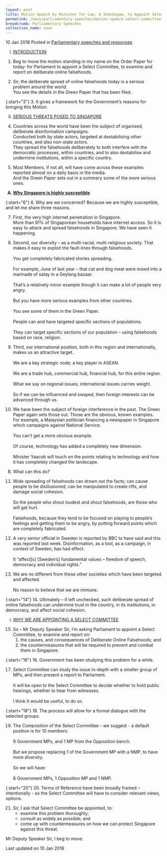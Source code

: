 ```yaml
---
layout: post
title: Motion Speech by Minister for Law, K Shanmugam, to Appoint Select Committee on Deliberate Online Falsehoods
permalink: /news/parliamentary-speeches/motion-speech-select-committee-deliberate-falsehoods
breadcrumb: Parliamentary Speeches
collection_name: news
---
```


10 Jan 2018 Posted in [Parliamentary speeches and responses](/news/parliamentary-speeches)
 
<ol style="list-style-type: upper-roman">
<li><u>INTRODUCTION</u></li>
</ol>

1. Beg to move the motion standing in my name on the Order Paper for today: for Parliament to appoint a Select Committee, to examine and report on deliberate online falsehoods.

 

<ol start="2">
<li>Sir, the deliberate spread of online falsehoods today is a serious problem around the world.
</li>
You see the details in the Green Paper that has been filed.
</ol>

 
{:start="3"}
3. It gives a framework for the Government’s reasons for bringing this Motion.

<ol start="2" style="list-style-type: upper-roman">
<li><u>SERIOUS THREATS POSED TO SINGAPORE</u></li>
</ol>


<ol start="4">
<li>  Countries across the world have been the subject of organised, deliberate disinformation campaigns.
<br>
Conducted both by state actors, targeted at destabilising other countries, and also non-state actors.
<br>
They spread the falsehoods deliberately to both interfere with the democratic processes, within countries, and to also destabilise and undermine institutions, within a specific country.
</li>
</ol>

<ol start="5">
<li>Most Members, if not all, will have come across these examples reported almost on a daily basis in the media.
<br>
And the Green Paper sets out in a summary some of the more serious ones. 
</li>

</ol>


<ol style="list-style-type: upper-alpha; font-weight:bold;">
<li><u>  Why Singapore is highly susceptible</u></li>
</ol>

{:start="6"}
6. Why are we concerned? Because we are highly susceptible, and let me share three reasons.

<ol start="7">
<li> First, the very high internet penetration in Singapore.
</li>
More than 91% of Singaporean households have internet access.
So it is easy to attack and spread falsehoods in Singapore.  We have seen it happening.
</ol>

<ol start="8">
<li> Second, our diversity – as a multi-racial, multi-religious society. That makes it easy to exploit the fault-lines through falsehoods.
<br> 
<br> 
You get completely fabricated stories spreading.
<br>
<br>
For example, June of last year – that cat and dog meat were mixed into a marinade of satay in a Geylang bazaar.
<br>
<br>
That’s a relatively minor example though it can make a lot of people very angry.
<br>
<br>
But you have more serious examples from other countries.
<br>
<br>
You see some of them in the Green Paper.
<br>
<br>
People can and have targeted specific sections of populations.
<br>
<br> 
They can target specific sections of our population – using falsehoods based on race, religion.
</li>
</ol>

<ol start="9">
<li>Third, our international position, both in this region and internationally, makes us an attractive target.
<br>
<br>
We are a key strategic node; a key player in ASEAN.
<br>
<br>
We are a trade hub, commercial hub, financial hub, for this entire region.
<br>
<br>
What we say on regional issues, international issues carries weight.
<br>
<br>
So if we can be influenced and swayed, then foreign interests can be advanced through us.
</li>
</ol>

<ol start="10">
<li>  We have been the subject of foreign interference in the past. The Green Paper again sets those out. Those are the obvious, known examples.
<br>
For example, a Malaysian politician financing a newspaper in Singapore which campaigns against National Service.
<br>
<br>
You can’t get a more obvious example.
<br>
<br>
Of course, technology has added a completely new dimension.  
<br>
<br> 
Minister Yaacob will touch on the points relating to technology and how it has completely changed the landscape.
</li>
</ol>

<ol start="2" style="list-style-type: upper-alpha">
<li>What can this do?</li>
</ol>

<ol start="11">
<li>   Wide spreading of falsehoods can drown out the facts; can cause people to be disillusioned; can be manipulated to create rifts, and damage social cohesion.
<br>
<br> 
So the people who shout loudest and shout falsehoods, are those who will get hurt.
<br>
<br>
Falsehoods, because they tend to be focused on playing to people’s feelings and getting them to be angry, by putting forward points which are completely fabricated.
</li>
</ol>

<ol start="12">
<li>A very senior official in Sweden is reported by BBC to have said and this was reported last week. Disinformation, as a tool, as a campaign, in context of Sweden, has had effect.
<br>
<br> 
 It “affect[s] [Sweden’s] fundamental values – freedom of speech, democracy and individual rights.”
</li>
</ol>

<ol start="13">
<li>We are no different from these other societies which have been targeted and affected.
<br>
<br> 
No reason to believe that we are immune.
</li>
</ol>

{:start="14"}
14. Ultimately – if left unchecked, such deliberate spread of online falsehoods can undermine trust in the country, in its institutions, in democracy, and affect social cohesion. 


<ol style="list-style-type: lower-roman">
<li><u>  WHY WE ARE APPOINTING A SELECT COMMITTEE</u></li>
</ol>

<ol start="15">
<li>    So – Mr Deputy Speaker Sir, I’m asking Parliament to appoint a Select Committee,
to examine and report on:
<ol>
<li>  the causes, and consequences of Deliberate Online Falsehoods; and</li>
<li>the countermeasures that will be required to prevent and combat them in Singapore.</li>
</ol>
</li>
</ol>

{:start="16"}
16. Government has been studying this problem for a while.

<ol start="17">
<li>Select Committee can study the issue in-depth with a smaller group of MPs, and then present a report to Parliament.
<br>
<br> 
It will be open to the Select Committee to decide whether to hold public hearings, whether to hear from witnesses.
<br>
<br> 
I think it would be useful, to do so.
</li>
</ol>

{:start="18"}
18. The process will allow for a formal dialogue with the selected groups.

<ol start="19">
<li>  The Composition of the Select Committee – we suggest - a default position is for 10 members:
<br>
<br> 
9 Government MPs, and 1 MP from the Opposition bench.
<br>
<br> 
But we propose replacing 1 of the Government MP with a NMP, to have more diversity.
<br>
<br> 
So we will have:
<br>
<br> 
8 Government MPs, 1 Opposition MP and 1 NMP.
</li>
</ol>

{:start="20"}
20. Terms of Reference have been broadly framed – intentionally - so the Select Committee will have to consider relevant views, options. 

<ol start="21">
<li>Sir, I ask that Select Committee be appointed, to:

<ul>
<li>examine this problem thoroughly;</li>
<li>consult as widely as possible; and</li>
<li> come up with countermeasures on how we can protect Singapore against this threat.</li>
</ul>
</li>
</ol>

Mr Deputy Speaker Sir, I beg to move.

<p class="right-side-updated">Last updated on 10 Jan 2018</p>
